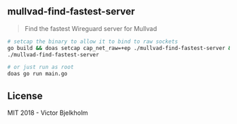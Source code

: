 ## mullvad-find-fastest-server

> Find the fastest Wireguard server for Mullvad

```sh
# setcap the binary to allow it to bind to raw sockets
go build && doas setcap cap_net_raw=+ep ./mullvad-find-fastest-server &&
./mullvad-find-fastest-server

# or just run as root
doas go run main.go
```

## License

MIT 2018 - Victor Bjelkholm
